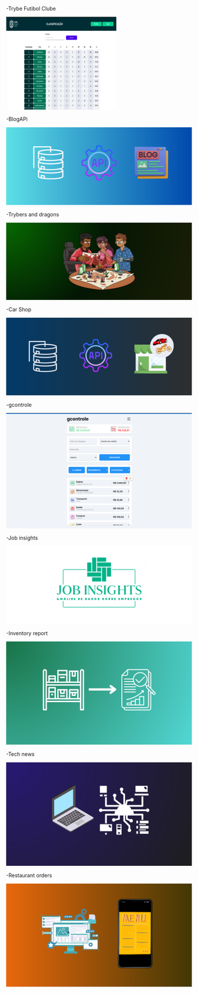 -Trybe Futibol Clube

![DER](./image/Rectangle2.png)

-BlogAPi

![DER](./image/BlogAPI.png)

-Trybers and dragons

![DER](./image/trybeAndDragons.png)

-Car Shop

![DER](./image/CarShop.png)

-gcontrole

![DER](./image/gcontrole.png)

-Job insights

![DER](./image/Job.png)

-Inventory report

![DER](./image/inventory-report.png)

-Tech news

![DER](./image/tech-news.png)

-Restaurant orders

![DER](./image/restaurant-orders.png)

